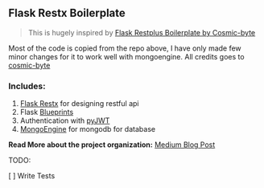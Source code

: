 ## Flask Restx Boilerplate

> This is hugely inspired by [Flask Restplus Boilerplate by Cosmic-byte](https://github.com/cosmic-byte/flask-restplus-boilerplate)

Most of the code is copied from the repo above, I have only made few minor changes for it to work well with mongoengine. All credits goes to [cosmic-byte](https://github.com/cosmic-byte/)


### Includes:

1. [Flask Restx](https://github.com/python-restx/flask-restx) for designing restful api 
2. Flask [Blueprints](http://exploreflask.com/en/latest/blueprints.html)
2. Authentication with [pyJWT](https://pyjwt.readthedocs.io/)
3. [MongoEngine](https://github.com/MongoEngine/mongoengine) for mongodb for database


**Read More about the project organization:** [Medium Blog Post](https://www.freecodecamp.org/news/structuring-a-flask-restplus-web-service-for-production-builds-c2ec676de563/)


TODO:

[ ] Write Tests
